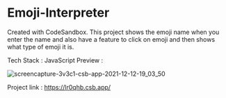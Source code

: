 # Emoji-Interpreter

Created with CodeSandbox. This project shows the emoji name when you enter the name and also have a feature to click on emoji and then shows what type of emoji it is.

Tech Stack : JavaScript
Preview :

![screencapture-3v3c1-csb-app-2021-12-12-19_03_50](https://user-images.githubusercontent.com/49878564/145714454-d537fc10-5c9c-4d32-93ca-fc79fb964017.png)


Project link : https://lr0qhb.csb.app/
